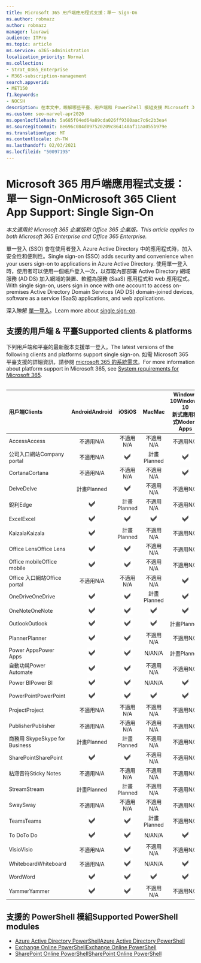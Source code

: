 ```yaml
---
title: Microsoft 365 用戶端應用程式支援：單一 Sign-On
ms.author: robmazz
author: robmazz
manager: laurawi
audience: ITPro
ms.topic: article
ms.service: o365-administration
localization_priority: Normal
ms.collection:
- Strat_O365_Enterprise
- M365-subscription-management
search.appverid:
- MET150
f1.keywords:
- NOCSH
description: 在本文中，瞭解哪些平臺、用戶端和 PowerShell 模組支援 Microsoft 365 的單一登入。
ms.custom: seo-marvel-apr2020
ms.openlocfilehash: 5a685f04ed64a89cda026ff9380aac7c6c2b3ea4
ms.sourcegitcommit: 8e696c084d097520209c864140af11aa055b979e
ms.translationtype: MT
ms.contentlocale: zh-TW
ms.lasthandoff: 02/03/2021
ms.locfileid: "50097195"
---
```

# <a name="microsoft-365-client-app-support-single-sign-on"></a><span data-ttu-id="0d54c-103">Microsoft 365 用戶端應用程式支援：單一 Sign-On</span><span class="sxs-lookup"><span data-stu-id="0d54c-103">Microsoft 365 Client App Support: Single Sign-On</span></span>

<span data-ttu-id="0d54c-104">*本文適用於 Microsoft 365 企業版和 Office 365 企業版。*</span><span class="sxs-lookup"><span data-stu-id="0d54c-104">*This article applies to both Microsoft 365 Enterprise and Office 365 Enterprise.*</span></span>

<span data-ttu-id="0d54c-105">單一登入 (SSO) 會在使用者登入 Azure Active Directory 中的應用程式時，加入安全性和便利性。</span><span class="sxs-lookup"><span data-stu-id="0d54c-105">Single sign-on (SSO) adds security and convenience when your users sign-on to applications in Azure Active Directory.</span></span> <span data-ttu-id="0d54c-106">使用單一登入時，使用者可以使用一個帳戶登入一次，以存取內部部署 Active Directory 網域服務 (AD DS) 加入網域的裝置、軟體為服務 (SaaS) 應用程式和 web 應用程式。</span><span class="sxs-lookup"><span data-stu-id="0d54c-106">With single sign-on, users sign in once with one account to access on-premises Active Directory Domain Services (AD DS) domain-joined devices, software as a service (SaaS) applications, and web applications.</span></span>

<span data-ttu-id="0d54c-107">深入瞭解 [單一登入](/azure/active-directory/manage-apps/what-is-single-sign-on)。</span><span class="sxs-lookup"><span data-stu-id="0d54c-107">Learn more about [single sign-on](/azure/active-directory/manage-apps/what-is-single-sign-on).</span></span>

## <a name="supported-clients--platforms"></a><span data-ttu-id="0d54c-108">支援的用戶端 & 平臺</span><span class="sxs-lookup"><span data-stu-id="0d54c-108">Supported clients & platforms</span></span>

<span data-ttu-id="0d54c-109">下列用戶端和平臺的最新版本支援單一登入。</span><span class="sxs-lookup"><span data-stu-id="0d54c-109">The latest versions of the following clients and platforms support single sign-on.</span></span> <span data-ttu-id="0d54c-110">如需 Microsoft 365 平臺支援的詳細資訊，請參閱 [microsoft 365 的系統需求](/microsoft-365/microsoft-365-and-office-resources)。</span><span class="sxs-lookup"><span data-stu-id="0d54c-110">For more information about platform support in Microsoft 365, see [System requirements for Microsoft 365](/microsoft-365/microsoft-365-and-office-resources).</span></span>
<br>
<br>

| <span data-ttu-id="0d54c-111">用戶端</span><span class="sxs-lookup"><span data-stu-id="0d54c-111">Clients</span></span> | <span data-ttu-id="0d54c-112">Android</span><span class="sxs-lookup"><span data-stu-id="0d54c-112">Android</span></span> | <span data-ttu-id="0d54c-113">iOS</span><span class="sxs-lookup"><span data-stu-id="0d54c-113">iOS</span></span> | <span data-ttu-id="0d54c-114">Mac</span><span class="sxs-lookup"><span data-stu-id="0d54c-114">Mac</span></span>| <span data-ttu-id="0d54c-115">Windows 10</span><span class="sxs-lookup"><span data-stu-id="0d54c-115">Windows 10</span></span> <br> <span data-ttu-id="0d54c-116">新式應用程式</span><span class="sxs-lookup"><span data-stu-id="0d54c-116">Modern Apps</span></span>| <span data-ttu-id="0d54c-117">Windows 10</span><span class="sxs-lookup"><span data-stu-id="0d54c-117">Windows 10</span></span> <br> <span data-ttu-id="0d54c-118">桌上型電腦</span><span class="sxs-lookup"><span data-stu-id="0d54c-118">Desktop</span></span> |
|:---|:---:|:---:|:---:|:---:|:---:|
| <span data-ttu-id="0d54c-119">Access</span><span class="sxs-lookup"><span data-stu-id="0d54c-119">Access</span></span> | <span data-ttu-id="0d54c-120">不適用</span><span class="sxs-lookup"><span data-stu-id="0d54c-120">N/A</span></span> | <span data-ttu-id="0d54c-121">不適用</span><span class="sxs-lookup"><span data-stu-id="0d54c-121">N/A</span></span> | <span data-ttu-id="0d54c-122">不適用</span><span class="sxs-lookup"><span data-stu-id="0d54c-122">N/A</span></span> | <span data-ttu-id="0d54c-123">不適用</span><span class="sxs-lookup"><span data-stu-id="0d54c-123">N/A</span></span> | ![支援](../media/check-mark.png) |
| <span data-ttu-id="0d54c-125">公司入口網站</span><span class="sxs-lookup"><span data-stu-id="0d54c-125">Company portal</span></span> | <span data-ttu-id="0d54c-126">不適用</span><span class="sxs-lookup"><span data-stu-id="0d54c-126">N/A</span></span> | ![支援](../media/check-mark.png) | <span data-ttu-id="0d54c-128">計畫</span><span class="sxs-lookup"><span data-stu-id="0d54c-128">Planned</span></span> | ![支援](../media/check-mark.png) | <span data-ttu-id="0d54c-130">N/A</span><span class="sxs-lookup"><span data-stu-id="0d54c-130">N/A</span></span> |
| <span data-ttu-id="0d54c-131">Cortana</span><span class="sxs-lookup"><span data-stu-id="0d54c-131">Cortana</span></span> | <span data-ttu-id="0d54c-132">不適用</span><span class="sxs-lookup"><span data-stu-id="0d54c-132">N/A</span></span> | <span data-ttu-id="0d54c-133">不適用</span><span class="sxs-lookup"><span data-stu-id="0d54c-133">N/A</span></span> | <span data-ttu-id="0d54c-134">不適用</span><span class="sxs-lookup"><span data-stu-id="0d54c-134">N/A</span></span> | ![支援](../media/check-mark.png) | <span data-ttu-id="0d54c-136">N/A</span><span class="sxs-lookup"><span data-stu-id="0d54c-136">N/A</span></span> |
| <span data-ttu-id="0d54c-137">Delve</span><span class="sxs-lookup"><span data-stu-id="0d54c-137">Delve</span></span> | <span data-ttu-id="0d54c-138">計畫</span><span class="sxs-lookup"><span data-stu-id="0d54c-138">Planned</span></span> | ![支援](../media/check-mark.png) | <span data-ttu-id="0d54c-140">不適用</span><span class="sxs-lookup"><span data-stu-id="0d54c-140">N/A</span></span> | <span data-ttu-id="0d54c-141">不適用</span><span class="sxs-lookup"><span data-stu-id="0d54c-141">N/A</span></span> | <span data-ttu-id="0d54c-142">不適用</span><span class="sxs-lookup"><span data-stu-id="0d54c-142">N/A</span></span> |
| <span data-ttu-id="0d54c-143">銳利</span><span class="sxs-lookup"><span data-stu-id="0d54c-143">Edge</span></span> | ![支援](../media/check-mark.png) | <span data-ttu-id="0d54c-145">計畫</span><span class="sxs-lookup"><span data-stu-id="0d54c-145">Planned</span></span> | <span data-ttu-id="0d54c-146">不適用</span><span class="sxs-lookup"><span data-stu-id="0d54c-146">N/A</span></span> | <span data-ttu-id="0d54c-147">不適用</span><span class="sxs-lookup"><span data-stu-id="0d54c-147">N/A</span></span> | ![支援](../media/check-mark.png) |
| <span data-ttu-id="0d54c-149">Excel</span><span class="sxs-lookup"><span data-stu-id="0d54c-149">Excel</span></span> | ![支援](../media/check-mark.png) | ![支援](../media/check-mark.png) | ![支援](../media/check-mark.png) | ![支援](../media/check-mark.png) | ![支援](../media/check-mark.png) |
| <span data-ttu-id="0d54c-155">Kaizala</span><span class="sxs-lookup"><span data-stu-id="0d54c-155">Kaizala</span></span> | ![支援](../media/check-mark.png) | <span data-ttu-id="0d54c-157">計畫</span><span class="sxs-lookup"><span data-stu-id="0d54c-157">Planned</span></span> | <span data-ttu-id="0d54c-158">不適用</span><span class="sxs-lookup"><span data-stu-id="0d54c-158">N/A</span></span> | <span data-ttu-id="0d54c-159">不適用</span><span class="sxs-lookup"><span data-stu-id="0d54c-159">N/A</span></span> | <span data-ttu-id="0d54c-160">不適用</span><span class="sxs-lookup"><span data-stu-id="0d54c-160">N/A</span></span> |
| <span data-ttu-id="0d54c-161">Office Lens</span><span class="sxs-lookup"><span data-stu-id="0d54c-161">Office Lens</span></span>| ![支援](../media/check-mark.png) | ![支援](../media/check-mark.png) | <span data-ttu-id="0d54c-164">不適用</span><span class="sxs-lookup"><span data-stu-id="0d54c-164">N/A</span></span> | <span data-ttu-id="0d54c-165">不適用</span><span class="sxs-lookup"><span data-stu-id="0d54c-165">N/A</span></span> | <span data-ttu-id="0d54c-166">不適用</span><span class="sxs-lookup"><span data-stu-id="0d54c-166">N/A</span></span> |
| <span data-ttu-id="0d54c-167">Office mobile</span><span class="sxs-lookup"><span data-stu-id="0d54c-167">Office mobile</span></span> | ![支援](../media/check-mark.png) | ![支援](../media/check-mark.png) | <span data-ttu-id="0d54c-170">不適用</span><span class="sxs-lookup"><span data-stu-id="0d54c-170">N/A</span></span> | <span data-ttu-id="0d54c-171">不適用</span><span class="sxs-lookup"><span data-stu-id="0d54c-171">N/A</span></span> | <span data-ttu-id="0d54c-172">不適用</span><span class="sxs-lookup"><span data-stu-id="0d54c-172">N/A</span></span> |
| <span data-ttu-id="0d54c-173">Office 入口網站</span><span class="sxs-lookup"><span data-stu-id="0d54c-173">Office portal</span></span> | <span data-ttu-id="0d54c-174">不適用</span><span class="sxs-lookup"><span data-stu-id="0d54c-174">N/A</span></span> | <span data-ttu-id="0d54c-175">不適用</span><span class="sxs-lookup"><span data-stu-id="0d54c-175">N/A</span></span> | <span data-ttu-id="0d54c-176">不適用</span><span class="sxs-lookup"><span data-stu-id="0d54c-176">N/A</span></span> | ![支援](../media/check-mark.png) | <span data-ttu-id="0d54c-178">N/A</span><span class="sxs-lookup"><span data-stu-id="0d54c-178">N/A</span></span> |
| <span data-ttu-id="0d54c-179">OneDrive</span><span class="sxs-lookup"><span data-stu-id="0d54c-179">OneDrive</span></span> | ![支援](../media/check-mark.png) | ![支援](../media/check-mark.png) | <span data-ttu-id="0d54c-182">計畫</span><span class="sxs-lookup"><span data-stu-id="0d54c-182">Planned</span></span> | ![支援](../media/check-mark.png) | <span data-ttu-id="0d54c-184">計畫</span><span class="sxs-lookup"><span data-stu-id="0d54c-184">Planned</span></span> |
| <span data-ttu-id="0d54c-185">OneNote</span><span class="sxs-lookup"><span data-stu-id="0d54c-185">OneNote</span></span> | ![支援](../media/check-mark.png) | ![支援](../media/check-mark.png) | ![支援](../media/check-mark.png) | ![支援](../media/check-mark.png) | <span data-ttu-id="0d54c-190">計畫</span><span class="sxs-lookup"><span data-stu-id="0d54c-190">Planned</span></span> |
| <span data-ttu-id="0d54c-191">Outlook</span><span class="sxs-lookup"><span data-stu-id="0d54c-191">Outlook</span></span> | ![支援](../media/check-mark.png) | ![支援](../media/check-mark.png) | ![支援](../media/check-mark.png) | <span data-ttu-id="0d54c-195">計畫</span><span class="sxs-lookup"><span data-stu-id="0d54c-195">Planned</span></span> | ![支援](../media/check-mark.png) |
| <span data-ttu-id="0d54c-197">Planner</span><span class="sxs-lookup"><span data-stu-id="0d54c-197">Planner</span></span> | ![支援](../media/check-mark.png) | ![支援](../media/check-mark.png) | <span data-ttu-id="0d54c-200">不適用</span><span class="sxs-lookup"><span data-stu-id="0d54c-200">N/A</span></span> | <span data-ttu-id="0d54c-201">不適用</span><span class="sxs-lookup"><span data-stu-id="0d54c-201">N/A</span></span> | <span data-ttu-id="0d54c-202">不適用</span><span class="sxs-lookup"><span data-stu-id="0d54c-202">N/A</span></span> |
| <span data-ttu-id="0d54c-203">Power Apps</span><span class="sxs-lookup"><span data-stu-id="0d54c-203">Power Apps</span></span> | ![支援](../media/check-mark.png) | ![支援](../media/check-mark.png) | <span data-ttu-id="0d54c-206">N/A</span><span class="sxs-lookup"><span data-stu-id="0d54c-206">N/A</span></span> | <span data-ttu-id="0d54c-207">計畫</span><span class="sxs-lookup"><span data-stu-id="0d54c-207">Planned</span></span> | <span data-ttu-id="0d54c-208">不適用</span><span class="sxs-lookup"><span data-stu-id="0d54c-208">N/A</span></span> |
| <span data-ttu-id="0d54c-209">自動功耗</span><span class="sxs-lookup"><span data-stu-id="0d54c-209">Power Automate</span></span> | ![支援](../media/check-mark.png) | ![支援](../media/check-mark.png) | <span data-ttu-id="0d54c-212">不適用</span><span class="sxs-lookup"><span data-stu-id="0d54c-212">N/A</span></span> | <span data-ttu-id="0d54c-213">不適用</span><span class="sxs-lookup"><span data-stu-id="0d54c-213">N/A</span></span> | <span data-ttu-id="0d54c-214">不適用</span><span class="sxs-lookup"><span data-stu-id="0d54c-214">N/A</span></span> |
| <span data-ttu-id="0d54c-215">Power BI</span><span class="sxs-lookup"><span data-stu-id="0d54c-215">Power BI</span></span> | ![支援](../media/check-mark.png) | ![支援](../media/check-mark.png) | <span data-ttu-id="0d54c-218">N/A</span><span class="sxs-lookup"><span data-stu-id="0d54c-218">N/A</span></span> | ![支援](../media/check-mark.png) | <span data-ttu-id="0d54c-220">計畫</span><span class="sxs-lookup"><span data-stu-id="0d54c-220">Planned</span></span> |
| <span data-ttu-id="0d54c-221">PowerPoint</span><span class="sxs-lookup"><span data-stu-id="0d54c-221">PowerPoint</span></span> | ![支援](../media/check-mark.png) | ![支援](../media/check-mark.png) | ![支援](../media/check-mark.png) | ![支援](../media/check-mark.png) | ![支援](../media/check-mark.png) |
| <span data-ttu-id="0d54c-227">Project</span><span class="sxs-lookup"><span data-stu-id="0d54c-227">Project</span></span> | <span data-ttu-id="0d54c-228">不適用</span><span class="sxs-lookup"><span data-stu-id="0d54c-228">N/A</span></span> | <span data-ttu-id="0d54c-229">不適用</span><span class="sxs-lookup"><span data-stu-id="0d54c-229">N/A</span></span> | <span data-ttu-id="0d54c-230">不適用</span><span class="sxs-lookup"><span data-stu-id="0d54c-230">N/A</span></span> | <span data-ttu-id="0d54c-231">不適用</span><span class="sxs-lookup"><span data-stu-id="0d54c-231">N/A</span></span> | ![支援](../media/check-mark.png) |
| <span data-ttu-id="0d54c-233">Publisher</span><span class="sxs-lookup"><span data-stu-id="0d54c-233">Publisher</span></span> | <span data-ttu-id="0d54c-234">不適用</span><span class="sxs-lookup"><span data-stu-id="0d54c-234">N/A</span></span> | <span data-ttu-id="0d54c-235">不適用</span><span class="sxs-lookup"><span data-stu-id="0d54c-235">N/A</span></span> | <span data-ttu-id="0d54c-236">不適用</span><span class="sxs-lookup"><span data-stu-id="0d54c-236">N/A</span></span> | <span data-ttu-id="0d54c-237">不適用</span><span class="sxs-lookup"><span data-stu-id="0d54c-237">N/A</span></span> | ![支援](../media/check-mark.png) |
| <span data-ttu-id="0d54c-239">商務用 Skype</span><span class="sxs-lookup"><span data-stu-id="0d54c-239">Skype for Business</span></span> | <span data-ttu-id="0d54c-240">計畫</span><span class="sxs-lookup"><span data-stu-id="0d54c-240">Planned</span></span> | <span data-ttu-id="0d54c-241">計畫</span><span class="sxs-lookup"><span data-stu-id="0d54c-241">Planned</span></span> | <span data-ttu-id="0d54c-242">不適用</span><span class="sxs-lookup"><span data-stu-id="0d54c-242">N/A</span></span> | <span data-ttu-id="0d54c-243">不適用</span><span class="sxs-lookup"><span data-stu-id="0d54c-243">N/A</span></span> | <span data-ttu-id="0d54c-244">不適用</span><span class="sxs-lookup"><span data-stu-id="0d54c-244">N/A</span></span> |
| <span data-ttu-id="0d54c-245">SharePoint</span><span class="sxs-lookup"><span data-stu-id="0d54c-245">SharePoint</span></span> | ![支援](../media/check-mark.png) | ![支援](../media/check-mark.png) | <span data-ttu-id="0d54c-248">不適用</span><span class="sxs-lookup"><span data-stu-id="0d54c-248">N/A</span></span> | <span data-ttu-id="0d54c-249">不適用</span><span class="sxs-lookup"><span data-stu-id="0d54c-249">N/A</span></span> | <span data-ttu-id="0d54c-250">不適用</span><span class="sxs-lookup"><span data-stu-id="0d54c-250">N/A</span></span> |
| <span data-ttu-id="0d54c-251">粘滯音符</span><span class="sxs-lookup"><span data-stu-id="0d54c-251">Sticky Notes</span></span> | <span data-ttu-id="0d54c-252">不適用</span><span class="sxs-lookup"><span data-stu-id="0d54c-252">N/A</span></span> | <span data-ttu-id="0d54c-253">不適用</span><span class="sxs-lookup"><span data-stu-id="0d54c-253">N/A</span></span> | <span data-ttu-id="0d54c-254">不適用</span><span class="sxs-lookup"><span data-stu-id="0d54c-254">N/A</span></span> | <span data-ttu-id="0d54c-255">不適用</span><span class="sxs-lookup"><span data-stu-id="0d54c-255">N/A</span></span> | ![支援](../media/check-mark.png) |
| <span data-ttu-id="0d54c-257">Stream</span><span class="sxs-lookup"><span data-stu-id="0d54c-257">Stream</span></span> | <span data-ttu-id="0d54c-258">計畫</span><span class="sxs-lookup"><span data-stu-id="0d54c-258">Planned</span></span> | <span data-ttu-id="0d54c-259">計畫</span><span class="sxs-lookup"><span data-stu-id="0d54c-259">Planned</span></span> | <span data-ttu-id="0d54c-260">不適用</span><span class="sxs-lookup"><span data-stu-id="0d54c-260">N/A</span></span> | <span data-ttu-id="0d54c-261">不適用</span><span class="sxs-lookup"><span data-stu-id="0d54c-261">N/A</span></span> | <span data-ttu-id="0d54c-262">不適用</span><span class="sxs-lookup"><span data-stu-id="0d54c-262">N/A</span></span> |
| <span data-ttu-id="0d54c-263">Sway</span><span class="sxs-lookup"><span data-stu-id="0d54c-263">Sway</span></span> | <span data-ttu-id="0d54c-264">不適用</span><span class="sxs-lookup"><span data-stu-id="0d54c-264">N/A</span></span> | <span data-ttu-id="0d54c-265">不適用</span><span class="sxs-lookup"><span data-stu-id="0d54c-265">N/A</span></span> | <span data-ttu-id="0d54c-266">不適用</span><span class="sxs-lookup"><span data-stu-id="0d54c-266">N/A</span></span> | <span data-ttu-id="0d54c-267">不適用</span><span class="sxs-lookup"><span data-stu-id="0d54c-267">N/A</span></span> | ![支援](../media/check-mark.png) |
| <span data-ttu-id="0d54c-269">Teams</span><span class="sxs-lookup"><span data-stu-id="0d54c-269">Teams</span></span> | ![支援](../media/check-mark.png) | ![支援](../media/check-mark.png) | <span data-ttu-id="0d54c-272">計畫</span><span class="sxs-lookup"><span data-stu-id="0d54c-272">Planned</span></span> | <span data-ttu-id="0d54c-273">不適用</span><span class="sxs-lookup"><span data-stu-id="0d54c-273">N/A</span></span> | <span data-ttu-id="0d54c-274">計畫</span><span class="sxs-lookup"><span data-stu-id="0d54c-274">Planned</span></span> |
| <span data-ttu-id="0d54c-275">To Do</span><span class="sxs-lookup"><span data-stu-id="0d54c-275">To Do</span></span> | ![支援](../media/check-mark.png) | ![支援](../media/check-mark.png) | <span data-ttu-id="0d54c-278">N/A</span><span class="sxs-lookup"><span data-stu-id="0d54c-278">N/A</span></span> | ![支援](../media/check-mark.png) | <span data-ttu-id="0d54c-280">N/A</span><span class="sxs-lookup"><span data-stu-id="0d54c-280">N/A</span></span> |
| <span data-ttu-id="0d54c-281">Visio</span><span class="sxs-lookup"><span data-stu-id="0d54c-281">Visio</span></span> | <span data-ttu-id="0d54c-282">不適用</span><span class="sxs-lookup"><span data-stu-id="0d54c-282">N/A</span></span> | ![支援](../media/check-mark.png) | <span data-ttu-id="0d54c-284">不適用</span><span class="sxs-lookup"><span data-stu-id="0d54c-284">N/A</span></span> | <span data-ttu-id="0d54c-285">不適用</span><span class="sxs-lookup"><span data-stu-id="0d54c-285">N/A</span></span> | ![支援](../media/check-mark.png) |
| <span data-ttu-id="0d54c-287">Whiteboard</span><span class="sxs-lookup"><span data-stu-id="0d54c-287">Whiteboard</span></span> | <span data-ttu-id="0d54c-288">不適用</span><span class="sxs-lookup"><span data-stu-id="0d54c-288">N/A</span></span> | ![支援](../media/check-mark.png) | <span data-ttu-id="0d54c-290">N/A</span><span class="sxs-lookup"><span data-stu-id="0d54c-290">N/A</span></span> | ![支援](../media/check-mark.png) | <span data-ttu-id="0d54c-292">N/A</span><span class="sxs-lookup"><span data-stu-id="0d54c-292">N/A</span></span> |
| <span data-ttu-id="0d54c-293">Word</span><span class="sxs-lookup"><span data-stu-id="0d54c-293">Word</span></span> | ![支援](../media/check-mark.png) | ![支援](../media/check-mark.png) | ![支援](../media/check-mark.png) | ![支援](../media/check-mark.png) | ![支援](../media/check-mark.png) |
| <span data-ttu-id="0d54c-299">Yammer</span><span class="sxs-lookup"><span data-stu-id="0d54c-299">Yammer</span></span> | ![支援](../media/check-mark.png) | ![支援](../media/check-mark.png) | <span data-ttu-id="0d54c-302">不適用</span><span class="sxs-lookup"><span data-stu-id="0d54c-302">N/A</span></span> | <span data-ttu-id="0d54c-303">不適用</span><span class="sxs-lookup"><span data-stu-id="0d54c-303">N/A</span></span> | <span data-ttu-id="0d54c-304">計畫</span><span class="sxs-lookup"><span data-stu-id="0d54c-304">Planned</span></span> |

## <a name="supported-powershell-modules"></a><span data-ttu-id="0d54c-305">支援的 PowerShell 模組</span><span class="sxs-lookup"><span data-stu-id="0d54c-305">Supported PowerShell modules</span></span>

- [<span data-ttu-id="0d54c-306">Azure Active Directory PowerShell</span><span class="sxs-lookup"><span data-stu-id="0d54c-306">Azure Active Directory PowerShell</span></span>](/powershell/azure/active-directory/overview?view=azureadps-2.0)
- [<span data-ttu-id="0d54c-307">Exchange Online PowerShell</span><span class="sxs-lookup"><span data-stu-id="0d54c-307">Exchange Online PowerShell</span></span>](/powershell/exchange/exchange-online-powershell)
- [<span data-ttu-id="0d54c-308">SharePoint Online PowerShell</span><span class="sxs-lookup"><span data-stu-id="0d54c-308">SharePoint Online PowerShell</span></span>](/powershell/sharepoint/sharepoint-online/connect-sharepoint-online)

